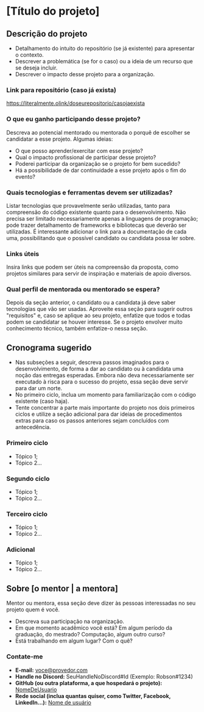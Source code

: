 # [Título do projeto] <!-- Deve ser algo que descreva sucintamente o planejamento do que deve ser desenvolvido. -->

## Descrição do projeto

- Detalhamento do intuito do repositório (se já existente) para apresentar o contexto.
- Descrever a problemática (se for o caso) ou a ideia de um recurso que se deseja incluir.
- Descrever o impacto desse projeto para a organização.

### Link para repositório (caso já exista)

https://literalmente.olink/doseurepositorio/casojaexista

### O que eu ganho participando desse projeto?

Descreva ao potencial mentorado ou mentorada o porquê de escolher se candidatar a esse projeto. Algumas ideias:
- O que posso aprender/exercitar com esse projeto?
- Qual o impacto profissional de participar desse projeto?
- Poderei participar da organização se o projeto for bem sucedido?
- Há a possibilidade de dar continuidade a esse projeto após o fim do evento?

### Quais tecnologias e ferramentas devem ser utilizadas?

Listar tecnologias que provavelmente serão utilizadas, tanto para compreensão do código existente quanto para o desenvolvimento.
Não precisa ser limitado necessariamente apenas a linguagens de programação; pode trazer detalhamento de frameworks e bibliotecas que deverão ser utilizadas.
É interessante adicionar o link para a documentação de cada uma, possibilitando que o possível candidato ou candidata possa ler sobre.

### Links úteis

Insira links que podem ser úteis na compreensão da proposta, como projetos similares para servir de inspiração e materiais de apoio diversos.  

### Qual perfil de mentorada ou mentorado se espera?

Depois da seção anterior, o candidato ou a candidata já deve saber tecnologias que vão ser usadas.
Aproveite essa seção para sugerir outros "requisitos" e, caso se aplique ao seu projeto, enfatize que todos e todas podem se candidatar se houver interesse.
Se o projeto envolver muito conhecimento técnico, também enfatize-o nessa seção.

## Cronograma sugerido

- Nas subseções a seguir, descreva passos imaginados para o desenvolvimento, de forma a dar ao candidato ou à candidata uma noção das entregas esperadas. Embora não deva necessariamente ser executado à risca para o sucesso do projeto, essa seção deve servir para dar um norte.
- No primeiro ciclo, inclua um momento para familiarização com o código existente (caso haja).
- Tente concentrar a parte mais importante do projeto nos dois primeiros ciclos e utilize a seção adicional para dar ideias de procedimentos extras para caso os passos anteriores sejam concluídos com antecedência.

### Primeiro ciclo

- Tópico 1;
- Tópico 2...

### Segundo ciclo

- Tópico 1;
- Tópico 2...

### Terceiro ciclo

- Tópico 1;
- Tópico 2...

### Adicional

- Tópico 1;
- Tópico 2...

## Sobre [o mentor | a mentora]

Mentor ou mentora, essa seção deve dizer às pessoas interessadas no seu projeto quem é você.
- Descreva sua participação na organização.
- Em que momento acadêmico você está? Em algum período da graduação, do mestrado? Computação, algum outro curso?
- Está trabalhando em algum lugar? Com o quê?

### Contate-me
- **E-mail:** [voce@provedor.com](mailto:voce@provedor.com)
- **Handle no Discord:** SeuHandleNoDiscord#Id (Exemplo: Robson#1234)
- **GitHub (ou outra plataforma, a que hospedará o projeto):** [NomeDeUsuario](http://github.com/NomeDeUsuario)
- **Rede social (inclua quantas quiser, como Twitter, Facebook, LinkedIn...):** [Nome de usuário](https://redesocial.com/Voce)
